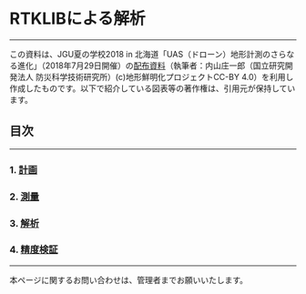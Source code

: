 # RTKLIBによる解析

---

この資料は、JGU夏の学校2018 in 北海道「UAS（ドローン）地形計測のさらなる進化」（2018年7月29日開催）の[配布資料](./RTKLIB_uchiyama_20180729v3s.pdf)（執筆者：内山庄一郎（国立研究開発法人 防災科学技術研究所）(c)地形鮮明化プロジェクトCC-BY 4.0）を利用し作成したものです。以下で紹介している図表等の著作権は、引用元が保持しています。

## 目次  

---

### 1. [計画](https://github.com/hdtopography/learning/blob/master/GNSS/1.plan/1.plan.md#1%E8%A8%88%E7%94%BB)
### 2. [測量](https://github.com/hdtopography/learning/blob/master/GNSS/2.measurement/2.measurement.md#2-%E6%B8%AC%E9%87%8F)
### 3. [解析](https://github.com/hdtopography/learning/blob/master/GNSS/3.analysis/3.analysis.md#3-%E8%A7%A3%E6%9E%90)
### 4. [精度検証](https://github.com/hdtopography/learning/blob/master/GNSS/4.accuracy/4.accuracy.md#4l1-dgnss%E7%B2%BE%E5%BA%A6%E6%A4%9C%E8%A8%BC%E6%97%A2%E7%9F%A5%E7%82%B9%E3%81%A8%E3%81%AE%E6%AF%94%E8%BC%83%E3%81%AB%E3%82%88%E3%82%8B)

---

本ページに関するお問い合わせは、管理者までお願いいたします。
